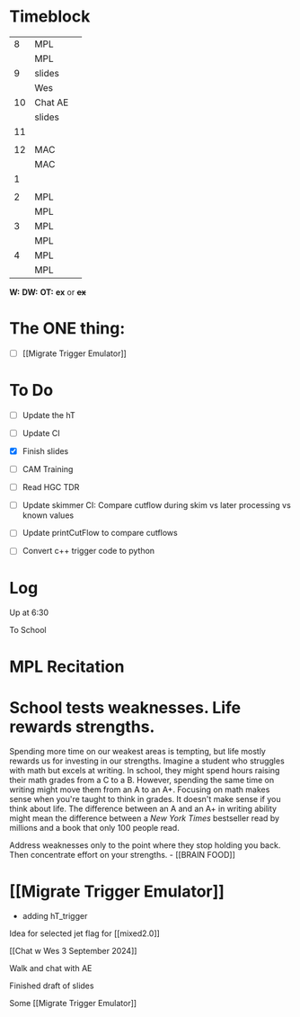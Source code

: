 # Timeblock

|     |         |     |
| --- | ------- | --- |
| 8   | MPL     |     |
|     | MPL     |     |
| 9   | slides  |     |
|     | Wes     |     |
| 10  | Chat AE |     |
|     | slides  |     |
| 11  |         |     |
|     |         |     |
| 12  | MAC     |     |
|     | MAC     |     |
| 1   |         |     |
|     |         |     |
| 2   | MPL     |     |
|     | MPL     |     |
| 3   | MPL     |     |
|     | MPL     |     |
| 4   | MPL     |     |
|     | MPL     |     |

**W:**
**DW:**
**OT:**
**ex** or **~~ex~~**

# The ONE thing: 
- [ ] [[Migrate Trigger Emulator]]


# To Do
- [ ] Update the hT 
- [ ] Update CI
- [x] Finish slides
- [ ] CAM Training
- [ ] Read HGC TDR
- [ ] Update skimmer CI: Compare cutflow during skim vs later processing vs known values
- [ ] Update printCutFlow to compare cutflows
- [ ] Convert c++ trigger code to python


# Log

Up at 6:30

To School

# MPL Recitation 

# School tests weaknesses. Life rewards strengths.
Spending more time on our weakest areas is tempting, but life mostly rewards us for investing in our strengths. Imagine a student who struggles with math but excels at writing. In school, they might spend hours raising their math grades from a C to a B. However, spending the same time on writing might move them from an A to an A+. Focusing on math makes sense when you're taught to think in grades. It doesn't make sense if you think about life. The difference between an A and an A+ in writing ability might mean the difference between a _New York Times_ bestseller read by millions and a book that only 100 people read.

Address weaknesses only to the point where they stop holding you back. Then concentrate effort on your strengths.  - [[BRAIN FOOD]]

# [[Migrate Trigger Emulator]]
- adding hT_trigger


Idea for selected jet flag for [[mixed2.0]]

[[Chat w Wes 3 September 2024]]

Walk and chat with AE

Finished draft of slides

Some [[Migrate Trigger Emulator]]
